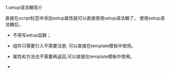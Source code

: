 1.setup语法糖简介

直接在script标签中添加setup属性就可以直接使用setup语法糖了。 使用setup语法糖后，

- 不用写setup函数；

- 组件只需要引入不需要注册, 可以直接在template模板中使用。

- 属性和方法也不需要再返回,可以直接在template模板中使用。

- <script setup> 中可以使用await, 结果代码会被编译成  `async setup( )`

```xml
<template>
    <myComponent @click="handleClick" :num="num"></myComponent>
</template>
<script lang="ts" setup>
    import {ref} from 'vue';
    import myComponent from '@/component/myComponent.vue';
    //此时注册的变量或方法可以直接在template中使用而不需要导出
    let num = ref(0);
    const handleClick = ()=>{
        num.value++;
    }
</script>
```



## 2.setup语法糖中新增的api

- defineProps：子组件接收父组件中传来的props
- defineEmits：子组件调用父组件中的方法
- defineExpose：子组件暴露属性，可以在父组件中拿到

#### 2.1 defineProps （ 父传子 ）

defineProps ({ })  里面要用对象包裹住父组件传来的变量. 采用ts约束时也是用interface 包裹住变量,

```
<template>
{{obj}}
</template>
<script setup lang="ts">

interface IObj {
    name: string;
    age: number;
    list: any[],
}

interface data{
    obj:IObj
}


defineProps<data>(
   
)
</script>

```

父组件代码

```xml
<template>
    <myComponent @click="handleClick" :num="num"></myComponent>
</template>
<script lang="ts" setup>
    import {ref} from 'vue';
    import myComponent from '@/components/myComponent.vue';
    let num = ref(0);
    const handleClick = ()=>{
        num.value++;
    }
</script>
```

子组件代码

```xml
<template>
    <div>{{num}}</div>
</template>
<script lang="ts" setup>
    import {defineProps,toRefs} from 'vue';
    const props = defineProps({
        num:{
            type:Number,
            default:0
        }
    })
    const {num} =toRefs(props)
</script>
```

默认值

```
interface data {
    obj?: IObj
}
interface IObj {
    name: string;
    age: number;
    list: any[],
}
const props = withDefaults(defineProps<data>(), {
    obj: () => {
        return {
            name: "78",
            age: 89,
            list: []
        }
    }
})
```



#### 2.2 defineEmits（ 子传父 ）

子组件代码

```xml
<template>
    <div>{{num}}</div>
    <button @click="onClickButton">数值加1</button>
</template>
<script lang="ts" setup>
    import {defineProps,defineEmits} from 'vue';
    defineProps({
        num:{
            type:Number,
            default:0
        }
    })
    const emit = defineEmits(['addNumb']);
    const onClickButton = ()=>{
        // emit(父组件中的自定义方法,参数一,参数二,...)
        emit("addNumb");
    }
</script>
```

父组件代码

```xml
<template>
    <myComponent @addNumb="handleClick" :num="num"></myComponent>
</template>
<script lang="ts" setup>
    import {ref} from 'vue';
    import myComponent from '@/components/myComponent.vue';
    let num = ref(0);
    const handleClick = () => {
        num.value++;
    }
</script>
```

#### 2.3 defineExpose （ 父获取子属性 ）

子组件代码

```xml
<template>
    <div>子组件中的值{{num}}</div>
    <button @click="onClickButton">数值加1</button>
</template>
<script lang="ts" setup>
    import {ref,defineExpose} from 'vue';
    let num = ref(0);
    const onClickButton = () => {
        num.value++;    
    }
    // 使用defineExpose暴露子组件内的的属性
    defineExpose({
        num
    })
</script>
```

父组件代码

```xml
<template>
    <myComponent ref="myComponent"></myComponent>
    <button @click="onClickButton">获取子组件中暴露的值</button>
</template>
<script lang="ts" setup>
    import {ref} from 'vue';
    import myComponent from '@/components/myComponent.vue';
    // 获取 myComponent 组件 DOM对象，myComponent 和 ref属性的值保持一致
    const myComponent = ref();
    const onClickButton = () => {
        // 获取子组件暴露的属性
        console.log(myComponent.value.num)  // 0
    }
    // 注意：在生命周期中使用或事件中使用都可以获取到值，
    // 但在setup中立即使用为undefined，因为setup 类似于vue2的 created 生命周期
    console.log(myComponent.value.numb)  // undefined
    const init = ()=>{
        console.log(myComponent.value.num)  // undefined
    }
    init()
    // vue3 onMounted 等价于 vue2 mounted
    onMounted(()=>{
        console.log(myComponent.value.num)  //0
    })
</script>
```



## 3.Ref

-  Ref TS对应的接口 

  ```
  interface Ref<T> {
    value: T
  }
  ```

- 使用TS约束ref

  ```
  import { ref, Ref,isRef } from 'vue'
  let message: Ref<string | number> = ref("我是message")
  ```



## 4.customRef

- customRef用来自定义ref 

- customRef 是个工厂函数要求我们返回一个对象 并且实现 get 和 set 适合去做防抖之类的

  ```
  <template>
   
    <div ref="div">小满Ref</div>
    <hr>
    <div>
      {{ name }}
    </div>
    <hr>
    <button @click="change">修改 customRef</button>
   
  </template>
   
  <script setup lang='ts'>
  import { ref, reactive, onMounted, shallowRef, customRef } from 'vue'
   
  function myRef<T = any>(value: T) {
    let timer:any;
    return customRef((track, trigger) => {
      return {
        get() {
          track()
          return value
        },
        set(newVal) {
          clearTimeout(timer)
          timer =  setTimeout(() => {
            console.log('触发了set')
            value = newVal
            trigger()
          },500)
        }
      }
    })
  }
   
   
  const name = myRef<string>('小满')
   
   
  const change = () => {
    name.value = '大满'
  }
   
  </script>
  <style scoped>
  </style>
  ```



## 5.可选链操作符

 vue里无论在模板或者JS代码处书写可选链，均可以使用。 

通过连接的对象的引用或函数可能是 `undefined` 或 `null` 时，可选链运算符提供了一种方法来简化被连接对象的值访问。

比如，思考一个存在嵌套结构的对象 `obj`。不使用可选链的话，查找一个深度嵌套的子属性时，需要验证之间的引用，例如：

```
let nestedProp = obj.first && obj.first.second;
```

为了避免报错，在访问`obj.first.second`之前，要保证 `obj.first` 的值既不是 `null`，也不是 `undefined`。如果只是直接访问 `obj.first.second`，而不对 `obj.first` 进行校验，则有可能抛出错误。

有了可选链运算符（`?.`），在访问 `obj.first.second` 之前，不再需要明确地校验 `obj.first` 的状态，再并用短路计算获取最终结果：

```
let nestedProp = obj.first?.second;
```

通过使用 `?.` 运算符取代 `.` 运算符，JavaScript 会在尝试访问 `obj.first.second` 之前，先隐式地检查并确定 `obj.first` 既不是 `null` 也不是 `undefined`。如果`obj.first` 是 `null` 或者 `undefined`，表达式将会短路计算直接返回 `undefined`。

  

#### 空值合并运算符

可以在使用可选链时设置一个默认值：

**只有当  ??  左边返回`undefined` 或 `null` 时,才会取默认值.**

```
let customer = {
  name: "Carl",
  details: { age: 82 }
};
let customerCity = customer?.city ?? "暗之城";
console.log(customerCity); // “暗之城”
```





## 6.异步组件&代码分包&suspense

####  defineAsyncComponent

- 父组件引用子组件 通过defineAsyncComponent加载异步配合import 函数模式便可以分包 

  ```
  import { defineAsyncComponent } from 'vue'
  const AsyncCategory = defineAsyncComponent(() => import("./AsyncCategory.vue"))
  ```



#### suspense

- Suspense是一个内置的全局组件，该组件有两个插槽：

- default:如果default可以显示，那么显示default的内容；

- fallback:如果default无法显示，那么会显示fallback插槽的内容；

  ```
  <template>
   
     <Suspense>
      <template #default>
         
              <DataJson></DataJson>
         
      </template>
      
      <template #fallback>
         
              <div>loading...</div>
         
      </template>
     </Suspense>
     
  </template>
  ```





## 7.**内置组件keep-alive**

-   KeepAlive 包裹动态组件时，会缓存不活跃的组件实例，而不是销毁它们。 
- 任何时候都只能有一个活跃组件实例作为 KeepAlive的直接子节点。

- 开启keep-alive 生命周期的变化
  - 初次进入时： onMounted> onActivated
  - 退出后触发 deactivated
  - 再次进入：
    - 只会触发 onActivated
    - 事件挂载的方法等,只执行一次的放在 onMounted中;组件每次进去执行的方法放在 onActivated中.
      

- 与 `v-if` / `v-else` 分支一起使用时，同一时间只能有一个组件被渲染：

  ```
  <KeepAlive>
    <comp-a v-if="a > 1"></comp-a>
    <comp-b v-else></comp-b>
  </KeepAlive>
  ```

## 8.Vue3自动引入插件

- https://github.com/antfu/unplugin-auto-import

-  修改tsconfig.json 

- ```
  {
    "include": [
      "src/**/*.ts",
      "src/**/*.d.ts",
      "src/**/*.tsx",
      "src/**/*.vue",
      "./auto-imports.d.ts" // 引入到这里
    ]
  }
  ```

  

## 9.定义全局函数和变量

  由于Vue3 没有Prototype 属性 使用 **app.config.globalPropertie**s 代替 然后去定义变量和函数 

```
const app = createApp(App)
app.config.globalProperties.$http = () => {}
app.mount('#app')
```



#### 过滤器

在Vue3 移除了过滤器,可以使用全局函数代替Filters

```
app.config.globalProperties.$filters = {
  format<T extends any>(str: T): string {
    return `$${str}`
  }
}
```

 声明文件 不然TS无法正确类型 推导 

```
type Filter = {
  format: <T extends any>(str: T) => T
}
// 声明要扩充@vue/runtime-core包的声明.
// 这里扩充"ComponentCustomProperties"接口, 因为他是vue3中实例的属性的类型.
declare module '@vue/runtime-core' {
  export interface ComponentCustomProperties {
    $filters: Filter
  }
}
```

组件使用

```
<template>
  {{$filters.format(89)}}
</template>
```



## 10.自定义插件

Loading.Vue

```
<template>
    <div v-if="isShow" class="loading">
        <div class="loading-content">Loading...</div>
    </div>
</template>
    
<script setup lang='ts'>
import { ref } from 'vue';
const isShow = ref(false)//定位loading 的开关
 
const show = () => {
    isShow.value = true
}
const hide = () => {
    isShow.value = false
}
//对外暴露 当前组件的属性和方法
defineExpose({
    isShow,
    show,
    hide
})
</script>
 
 
    
<style scoped lang="less">
.loading {
    position: fixed;
    inset: 0;
    background: rgba(0, 0, 0, 0.8);
    display: flex;
    justify-content: center;
    align-items: center;
    &-content {
        font-size: 30px;
        color: #fff;
    }
}
</style>
```



Loading.ts

```
import {  createVNode, render, VNode, App } from 'vue';
import Loading from './Loading.vue'
 
export default {
    install(app: App) {
        //createVNode vue提供的底层方法 可以给我们组件创建一个虚拟DOM 也就是Vnode
        const vnode: VNode = createVNode(Loading)
        //render 把我们的Vnode 生成真实DOM 并且挂载到指定节点
        render(vnode, document.body)
        // Vue 提供的全局配置 可以自定义
        
        //这里的app 类似main.ts里面的create(App)
        app.config.globalProperties.$loading = {
            show: () => vnode.component?.exposed?.show(),
            hide: () => vnode.component?.exposed?.hide()
        }
        
    }
}
```



Main.ts

```typescript
import Loading from './components/loading.ts'
//注意这里引入的是ts文件不是vue文件
 
let app = createApp(App)
 
app.use(Loading)
 
 
type Lod = {
    show: () => void,
    hide: () => void
}
//编写ts loading 声明文件放置报错 和 智能提示
declare module '@vue/runtime-core' {
    export interface ComponentCustomProperties {
        $loading: Lod
    }
}
 
 
 
app.mount('#app')
```



组件setup使用

```
<script setup lang="ts">
import { ComponentInternalInstance } from 'vue'

const app = getCurrentInstance() as ComponentInternalInstance
//初次调用
app.appContext.config.globalProperties.$loading.show();
setTimeout(() => {
  app.appContext.config.globalProperties.$loading.hide();
}, 5000)


</script>
```

 

#### 手写app.use( )

```
import type { App } from 'vue'
import { app } from './main'  //获取create(App)
 
interface Use {
    install: (app: App, ...options: any[]) => void
}
 
const installedList = new Set()
 
export function MyUse<T extends Use>(plugin: T, ...options: any[]) {
    if(installedList.has(plugin)){
      return console.warn('重复添加插件',plugin)
    }else{
        plugin.install(app, ...options)
        installedList.add(plugin)
    }
}
```



## 11.Event Loop 

#### JS 执行机制

-  js 是单线程的 , 单线程就意味着所有的任务都需要排队，后面的任务需要等前面的任务执行完才能执行，如果前面的任务耗时过长，后面的任务就需要一直等，一些从用户角度上不需要等待的任务就会一直等待，这个从体验角度上来讲是不可接受的，所以`JS`中就出现了异步的概念。 

#### 同步任务

代码从上到下按顺序执行

#### 异步任务

##### 1.宏任务

- script(整体代码)、setTimeout、setInterval、UI交互事件、postMessage、Ajax

##### 2.微任务

- Promise.then catch finally、MutaionObserver、process.nextTick(Node.js 环境)

#### 运行机制

- 所有的同步任务都是在主进程执行的形成一个执行栈，同步任务执行完,再执行异步任务 .主线程之外，还存在一个"任务队列"，异步任务执行队列中先执行宏任务，然后清空当次宏任务中的所有微任务，然后进行下一个tick如此形成循环。
  

## 12.nextTick

-  `nextTick` 就是创建一个异步任务，那么它自然要等到同步任务执行完成后才执行。 

```
<template>
   <div ref="xiaoman">
      {{ text }}
   </div>
   <button @click="change">change div</button>
</template>
   
<script setup lang='ts'>
import { ref,nextTick } from 'vue';
 
const text = ref('妹妹在这呢')
const xiaoman = ref<HTMLElement>()
 
const change = async () => {
   text.value = '妹妹该走了'
   console.log(xiaoman.value?.innerText) //妹妹在这呢
   await nextTick();
   console.log(xiaoman.value?.innerText) //妹妹该走了
}
</script>
 
```

- 由于vue 更新dom是异步的 ,如果此时在函数修改了响应式数据, 则需要等函数执行完成,dom才会去更新.

  nextTick 会等待函数执行完成,才会去执行下面的代码.这样就避免了dom 还没来得及更新就去获取最新的dom.

## 13.unocss原子化

## 14.函数式编程

## 15.性能优化

https://blog.csdn.net/qq1195566313/article/details/126811832?ops_request_misc=%257B%2522request%255Fid%2522%253A%2522166417859016782414913437%2522%252C%2522scm%2522%253A%252220140713.130102334.pc%255Fblog.%2522%257D&request_id=166417859016782414913437&biz_id=0&utm_medium=distribute.pc_search_result.none-task-blog-2~blog~first_rank_ecpm_v1~rank_v31_ecpm-2-126811832-null-null.nonecase&utm_term=%E6%80%A7%E8%83%BD%E4%BC%98%E5%8C%96&spm=1018.2226.3001.4450

##### 减小打包体积

比如从cdn引入vue

webpack.config.js配置

```
 externals: {
        vue: "Vue" //CDN 引入 打包时忽略vue这个包
    },
```

最后要在index.html 引入cdn 

 <script src="https://unpkg.com/vue@3/dist/vue.global.js"></script>

